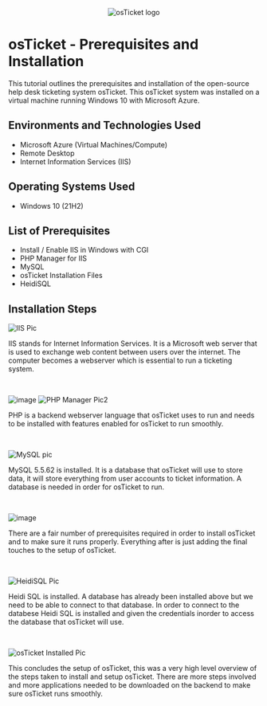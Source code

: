 <p align="center">
<img src="https://i.imgur.com/Clzj7Xs.png" alt="osTicket logo"/>
</p>

<h1>osTicket - Prerequisites and Installation</h1>
This tutorial outlines the prerequisites and installation of the open-source help desk ticketing system osTicket. This osTicket system was installed on a virtual machine running Windows 10 with Microsoft Azure.<br />



<h2>Environments and Technologies Used</h2>

- Microsoft Azure (Virtual Machines/Compute)
- Remote Desktop
- Internet Information Services (IIS)

<h2>Operating Systems Used </h2>

- Windows 10</b> (21H2)

<h2>List of Prerequisites</h2>

- Install / Enable IIS in Windows with CGI
- PHP Manager for IIS
- MySQL
- osTicket Installation Files
- HeidiSQL

<h2>Installation Steps</h2>


<p>

![IIS Pic](https://github.com/user-attachments/assets/5d8f8b49-d262-4402-8186-fe17e9a3a62d)


</p>
<p>
  
IIS stands for Internet Information Services. It is a Microsoft web server that is used to exchange web content between users over the internet. The computer becomes a webserver which is essential to run a ticketing system. 

<br />

<p>
  
![image](https://github.com/user-attachments/assets/443db774-9390-4a46-a532-5e1bab633e11)
![PHP Manager Pic2](https://github.com/user-attachments/assets/cbe0e30e-4192-4fbe-ab86-67631287f3eb)

  
</p>
<p>
PHP is a backend webserver language that osTicket uses to run and needs to be installed with features enabled for osTicket to run smoothly.
  

</p>
<br />

<p>
  
![MySQL pic](https://github.com/user-attachments/assets/518b56c1-07f7-4350-bbf7-0b0a73b11668)
  
</p>
<p>
MySQL 5.5.62 is installed. It is a database that osTicket will use to store data, it will store everything from user accounts to ticket information. A database is needed in order for osTicket to run.

</p>
<br />

<p>
  
![image](https://github.com/user-attachments/assets/22d850c2-34de-45d9-b610-77119863d2a5)
  
</p>
<p>
There are a fair number of prerequisites required in order to install osTicket and to make sure it runs properly. Everything after is just adding the final touches to the setup of osTicket.  
  
</p>
<br />
<p>
  
![HeidiSQL Pic](https://github.com/user-attachments/assets/10d92d76-1d3d-46bb-9791-380f936ae1d6)
  
</p>

<p>
Heidi SQL is installed. A database has already been installed above but we need to be able to connect to that database. In order to connect to the databese Heidi SQL is installed and given the credentials inorder to access the database that osTicket will use.
</p>
<br />

<p>
  
![osTicket Installed Pic](https://github.com/user-attachments/assets/0942760a-2b87-4014-b79c-751b7201082f)
  
</p>
<p>
  
This concludes the setup of osTicket, this was a very high level overview of the steps taken to install and setup osTicket. There are more steps involved and more applications needed to be downloaded on the backend to make sure osTicket runs smoothly.
</p>
<br />

